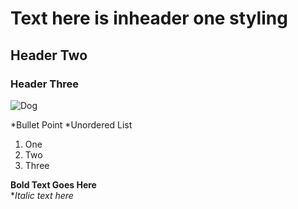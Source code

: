 # Text here is inheader one styling 
## Header Two 
### Header Three


![Dog](https://i.imgur.com/LRoLTlK.jpg)
 
 
 *Bullet Point
 *Unordered List 
 
 1. One
 2. Two
 3. Three
 
 **Bold Text Goes Here** <br>
 **Italic text here* 
 
